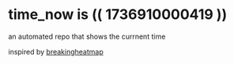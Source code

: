 # time_now is (( 1736910000419 ))

an automated repo that shows the currnent time

inspired by [breakingheatmap](https://github.com/breakingheatmap/breakingheatmap)